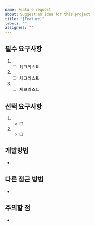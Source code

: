 ```yaml
---
name: Feature request
about: Suggest an idea for this project
title: "[Feature]"
labels: ""
assignees: ""
---
```


## 필수 요구사항

1. - [ ] 체크리스트
2. - [ ] 체크리스트
3. - [ ] 체크리스트

## 선택 요구사항

1. - [ ]
2. - [ ]

## 개발방법

-

## 다른 접근 방법

-

## 주의할 점

-
